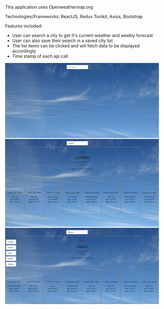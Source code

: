 This application uses Openweathermap.org

Technologies/Frameworks: ReactJS, Redux Toolkit, Axios, Bootstrap

Features included:

- User can search a city to get it's current weather and weekly forecast
- User can also save their search in a saved city list
- The list items can be clicked and will fetch data to be displayed accordingly
- Time stamp of each api call

![search page](client/src/Img/Home.jpg)
![search result](client/src/Img/searchresults.png)
![saved search](client/src/Img/savedsearch.jpg)
